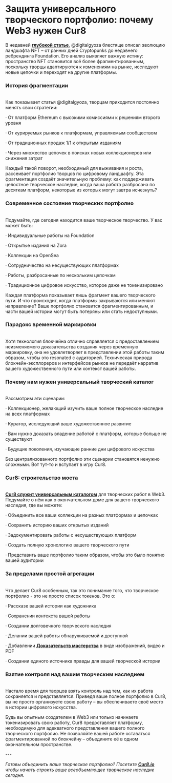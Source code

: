 # Защита универсального творческого портфолио: почему Web3 нужен Cur8

В недавней [**глубокой статье**](https://digitalgyoza.substack.com/p/the-nft-landscape-has-changed-pt1), @digitalgyoza блестяще описал эволюцию ландшафта NFT – от ранних дней Cryptopunks до недавнего ребрендинга Foundation. Его анализ выявляет важную истину: пространство NFT становится всё более фрагментированным, поскольку творцы адаптируются к изменениям на рынке, исследуют новые цепочки и переходят на другие платформы.

### **История фрагментации**

\
Как показывает статья @digitalgyoza, творцам приходится постоянно менять свои стратегии:

·      От платформ Ethereum с высокими комиссиями к решениям второго уровня

·      От курируемых рынков к платформам, управляемым сообществом

·      От традиционных продаж 1/1 к открытым изданиям

·      Через множество цепочек в поисках новых коллекционеров или снижения затрат

Каждый такой поворот, необходимый для выживания и роста, рассеивает портфолио творцов по цифровому ландшафту. Эта фрагментация создаёт значительную проблему: как поддерживать целостное творческое наследие, когда ваша работа разбросана по десяткам платформ, некоторые из которых могут завтра исчезнуть?

### **Современное состояние творческих портфолио**

\
Подумайте, где сегодня находится ваше творческое творчество. У вас может быть:

·      Индивидуальные работы на Foundation

·      Открытые издания на Zora

·      Коллекции на OpenSea

·      Сотрудничество на несуществующих платформах

·      Работы, разбросанные по нескольким цепочкам

·      Традиционное цифровое искусство, которое даже не токенизировано

Каждая платформа показывает лишь фрагмент вашего творческого пути. И что происходит, когда платформы закрываются или меняют направление? Ваше портфолио становится фрагментированным, и части вашей истории могут быть потеряны или стать недоступными.

### **Парадокс временной маркировки**

\
Хотя технология блокчейна отлично справляется с предоставлением неизменяемого доказательства создания через временную маркировку, она не удовлетворяет в представлении этой работы таким образом, чтобы это resonated с аудиторией. Техническая природа блокчейн-эксплореров и интерфейсов рынков не передаёт нарратив вашего художественного пути или контекст вашей работы.

### **Почему нам нужен универсальный творческий каталог**

\
Рассмотрим эти сценарии:

·      Коллекционер, желающий изучить ваше полное творческое наследие на всех платформах

·      Куратор, исследующий ваше художественное развитие

·      Вам нужно доказать владение работой с платформ, которые больше не существуют

·      Будущие поколения, изучающие ранние дни цифрового искусства

Без централизованного портфолио эти сценарии становятся ненужно сложными. Вот тут-то и вступает в игру Cur8.

### **Cur8: строительство моста**

\
[**Cur8 служит универсальным каталогом**](cur8-curating-the-future-of-digital-asset-discovery.md) для творческих работ в Web3. Подумайте о нём как о окончательном доме для вашего творческого наследия, где вы можете:

·      Объединить все ваши коллекции на разных платформах и цепочках

·      Сохранить историю ваших открытых изданий

·      Задокументировать работы с несуществующих платформ

·      Создать полную хронологию вашего творческого пути

·      Представить ваше портфолио таким образом, чтобы это было понятно вашей аудитории

### **За пределами простой агрегации**

\
Что делает Cur8 особенным, так это понимание того, что творческое портфолио - это не просто список токенов. Это о:

·      Рассказе вашей истории как художника

·      Сохранении контекста вашей работы

·      Создании долговечного творческого наследия

·      Делании вашей работы обнаруживаемой и доступной

·      Добавлении [**Доказательств мастерства**](proof-of-craft-differentiating-art-in-the-age-of-ai.md) в виде изображений, видео и PDF

·      Создании единого источника правды для вашей творческой истории

### **Взятие контроля над вашим творческим наследием**

\
Настало время для творцов взять контроль над тем, как их работа сохраняется и представляется. Приведя ваше полное портфолио в Cur8, вы не просто организуете свою работу – вы обеспечиваете своё место в истории цифрового искусства.

Будь вы опытным создателем в Web3 или только начинаете токенизировать свою работу, Cur8 предоставляет платформу, необходимую для адекватного представления вашего полного творческого портфолио. Не позволяйте вашей работе оставаться фрагментированной по блокчейну – объедините её в одном окончательном пространстве.

\---

_Готовы объединить ваше творческое портфолио? Посетите_ [_**Cur8.io**_](http://cur8.io/) _чтобы начать строить ваше всеобъемлющее творческое наследие сегодня._